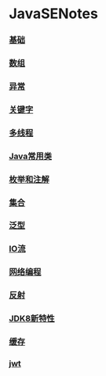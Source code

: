 # JavaSENotes

### [基础](./基础/基础.md)

### [数组](./数组/数组.md)

### [异常](./异常/异常.md)

### [关键字](./关键字/关键字.md)

### [多线程](./多线程/多线程.md)

### [Java常用类](./Java常用类/Java常用类.md)

### [枚举和注解](./枚举和注解/枚举和注解.md)

### [集合](./集合/集合.md)

### [泛型](./泛型/泛型.md)

### [IO流](./IO流/IO流.md)

### [网络编程](./网络编程/网络编程.md)

### [反射](./反射/反射.md)

### [JDK8新特性](./JDK8新特性/JDK8新特性.md)

### [缓存](./缓存/缓存.md)

### [jwt](./jwt/jwt.md)



